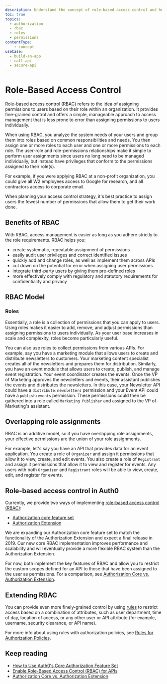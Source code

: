 ```yaml
---
description: Understand the concept of role-based access control and how it applies in Auth0.
toc: true
topics:
  - authorization
  - rbac
  - roles
  - permissions
contentType: 
    - concept
useCase:
  - build-an-app
  - call-api
  - secure-api
---
```

# Role-Based Access Control

Role-based access control (RBAC) refers to the idea of assigning permissions to users based on their role within an organization. It provides fine-grained control and offers a simple, manageable approach to access management that is less prone to error than assigning permissions to users individually.

When using RBAC, you analyze the system needs of your users and group them into roles based on common responsibilities and needs. You then assign one or more roles to each user and one or more permissions to each role. The user-role and role-permissions relationships make it simple to perform user assignments since users no long need to be managed individually, but instead have privileges that conform to the permissions assigned to their role(s). 

For example, if you were applying RBAC at a non-profit organization, you could give all W2 employees access to Google for research, and all contractors access to corporate email.

When planning your access control strategy, it's best practice to assign users the fewest number of permissions that allow them to get their work done.

## Benefits of RBAC

With RBAC, access management is easier as long as you adhere strictly to the role requirements. RBAC helps you:

* create systematic, repeatable assignment of permissions
* easily audit user privileges and correct identified issues
* quickly add and change roles, as well as implement them across APIs
* cut down on the potential for error when assigning user permissions
* integrate third-party users by giving them pre-defined roles
* more effectively comply with regulatory and statutory requirements for confidentiality and privacy

## RBAC Model

### Roles

Essentially, a role is a collection of permissions that you can apply to users. Using roles makes it easier to add, remove, and adjust permissions than assigning permissions to users individually. As your user base increases in scale and complexity, roles become particularly useful.

You can also use roles to collect permissions from various APIs. For example, say you have a marketing module that allows users to create and distribute newsletters to customers. Your marketing content specialist creates all of the newsletters and prepares them for distribution. Similarly, you have an event module that allows users to create, publish, and manage event registration. Your event coordinator creates the events. Once the VP of Marketing approves the newsletters and events, their assistant publishes the events and distributes the newsletters. In this case, your Newsletter API could have a `distribute:newsletters` permission and your Event API could have a `publish:events` permission. These permissions could then be gathered into a role called `Marketing Publisher` and assigned to the VP of Marketing's assistant.

## Overlapping role assignments

RBAC is an additive model, so if you have overlapping role assignments, your effective permissions are the union of your role assignments.

For example, let's say you have an API that provides data for an event application. You create a role of `Organizer` and assign it permissions that allow it to view, create, and edit events. You also create a role of `Registrant` and assign it permissions that allow it to view and register for events. Any users with both `Organizer` and `Registrant` roles will be able to view, create, edit, and register for events.

## Role-based access control in Auth0

Currently, we provide two ways of implementing [role-based access control (RBAC)](/authorization/concepts/rbac):

* [Authorization core feature set](/authorization/guides/how-to)
* [Authorization Extension](/extensions/authorization/extension)

We are expanding our Authorization core feature set to match the functionality of the Authorization Extension and expect a final release in 2019. Our new core RBAC implementation improves performance and scalability and will eventually provide a more flexible RBAC system than the Authorization Extension.

For now, both implement the key features of RBAC and allow you to restrict the custom scopes defined for an API to those that have been assigned to the user as permissions. For a comparison, see [Authorization Core vs. Authorization Extension](/authorization/concepts/core-vs-extension).

## Extending RBAC 

You can provide even more finely-grained control by using [rules](/rules) to restrict access based on a combination of attributes, such as user department, time of day, location of access, or any other user or API attribute (for example, username, security clearance, or API name).

For more info about using rules with authorization policies, see [Rules for Authorization Policies](/authorization/concepts/authz-rules).

## Keep reading

- [How to Use Auth0's Core Authorization Feature Set](/authorization/guides/how-to)
- [Enable Role-Based Access Control (RBAC) for APIs](/authorization/guides/enable-rbac)
- [Authorization Core vs. Authorization Extension](/authorization/concepts/core-vs-extension)
